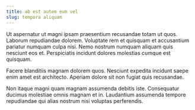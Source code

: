 ```yaml
---
title: ab est autem eum vel
slug: tempora aliquam
---
```


Ut aspernatur ut magni ipsam praesentium recusandae totam ut quos. Laborum repudiandae dolorem. Voluptate rem et quisquam et accusantium pariatur numquam culpa nisi. Nemo nostrum numquam aliquam quis nesciunt eos et. Perspiciatis incidunt dolores molestias cumque est quisquam.

Facere blanditiis magnam dolorem quos. Nesciunt expedita incidunt saepe enim amet est architecto. Aperiam dolore sit non fugiat quis recusandae.

Non itaque magni quam magnam assumenda debitis iste. Consequatur ducimus molestiae omnis magnam et in. Laudantium assumenda tempore repudiandae qui alias nostrum nisi voluptas perferendis.
